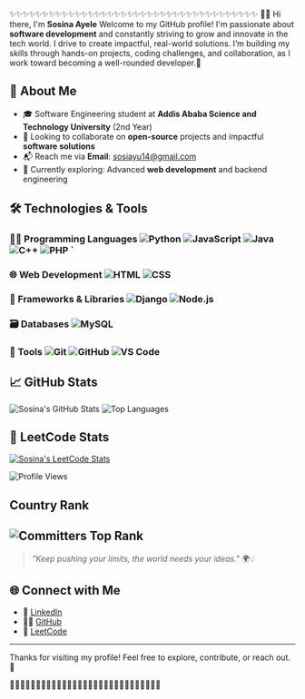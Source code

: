  ✨✨✨✨✨✨✨✨✨✨✨✨✨✨✨✨✨✨✨✨✨✨✨✨✨✨✨✨✨✨✨✨✨✨✨✨✨✨ 
    🙋‍♀️   Hi there, I'm **Sosina Ayele** 
Welcome to my GitHub profile! I'm passionate about **software development** and constantly striving to grow and innovate in the tech world.
I drive to create impactful, real-world solutions. 
I’m building my skills through hands-on projects, coding challenges, and collaboration, as I work toward becoming a well-rounded developer.🌝
## 🚀 About Me
- 🎓 Software Engineering student at **Addis Ababa Science and Technology University** (2nd Year)
- 🤝 Looking to collaborate on **open-source** projects and impactful **software solutions**
- 📬 Reach me via **Email**: [sosiayu14@gmail.com](mailto:sosiayu14@gmail.com)
- 🌱 Currently exploring: Advanced **web development** and backend engineering
## 🛠️ Technologies & Tools
### 👩‍💻 Programming Languages    ![Python](https://img.shields.io/badge/-Python-3776AB?logo=python&logoColor=white&style=flat)  ![JavaScript](https://img.shields.io/badge/-JavaScript-F7DF1E?logo=javascript&logoColor=black&style=flat)    ![Java](https://img.shields.io/badge/-Java-007396?logo=java&logoColor=white&style=flat)  ![C++](https://img.shields.io/badge/-C++-00599C?logo=c%2b%2b&logoColor=white&style=flat)    ![PHP](https://img.shields.io/badge/-PHP-777BB4?logo=php&logoColor=white&style=flat) ` 
### 🌐 Web Development    ![HTML](https://img.shields.io/badge/-HTML5-E34F26?logo=html5&logoColor=white&style=flat)  ![CSS](https://img.shields.io/badge/-CSS3-1572B6?logo=css3&logoColor=white&style=flat)
### 🚀 Frameworks & Libraries     ![Django](https://img.shields.io/badge/-Django-092E20?logo=django&logoColor=white&style=flat)  ![Node.js](https://img.shields.io/badge/-Node.js-339933?logo=node.js&logoColor=white&style=flat)
### 🗃️ Databases     ![MySQL](https://img.shields.io/badge/-MySQL-4479A1?logo=mysql&logoColor=white&style=flat)
### 🧰 Tools    ![Git](https://img.shields.io/badge/-Git-F05032?logo=git&logoColor=white&style=flat)  ![GitHub](https://img.shields.io/badge/-GitHub-181717?logo=github&logoColor=white&style=flat)  ![VS Code](https://img.shields.io/badge/-VS%20Code-007ACC?logo=visual-studio-code&logoColor=white&style=flat)
## 📈 GitHub Stats  
![Sosina's GitHub Stats](https://github-readme-stats.vercel.app/api?username=sosina14&show_icons=true&theme=tokyonight) ![Top Languages](https://github-readme-stats.vercel.app/api/top-langs/?username=sosina14&layout=compact&theme=tokyonight)

## 🔎 LeetCode Stats
[![Sosina's LeetCode Stats](https://leetcard.jacoblin.cool/sosinaa?theme=dark&font=Karma&ext=heatmap)](https://leetcode.com/u/sosinaa/)

![Profile Views](https://komarev.com/ghpvc/?username=sosina14&color=blue)
## Country Rank
![Committers Top Rank](https://img.shields.io/badge/committers.top%20rank-#4-brightgreen)
---
> _"Keep pushing your limits, the world needs your ideas."_ 🌍💡  
## 🌐 Connect with Me

- 💼 [LinkedIn](https://www.linkedin.com/in/sosina-ayele-797927264/)
- 🐱‍🏍 [GitHub](https://github.com/sosina14)
- 🧠 [LeetCode](https://leetcode.com/u/sosinaa/)
---
Thanks for visiting my profile! Feel free to explore, contribute, or reach out. 💬

👋👋👋👋👋👋👋👋👋👋👋👋👋👋👋👋👋👋👋👋👋👋👋👋👋👋👋👋👋
